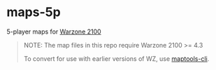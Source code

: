 # maps-5p
5-player maps for [Warzone 2100](https://github.com/Warzone2100/warzone2100)

> NOTE: The map files in this repo require Warzone 2100 >= 4.3
>
> To convert for use with earlier versions of WZ, use [maptools-cli](https://github.com/Warzone2100/maptools-cli).
